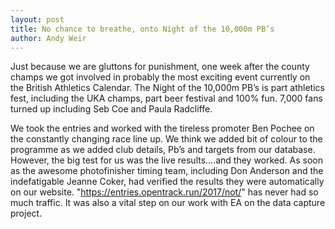 ```yaml
---
layout: post
title: No chance to breathe, onto Night of the 10,000m PB’s
author: Andy Weir
---
```


Just because we are gluttons for punishment, one week after the county champs we got involved in probably the most exciting event currently on the British Athletics Calendar. The Night of the 10,000m PB’s is part athletics fest, including the UKA champs, part beer festival and 100% fun. 7,000 fans turned up including Seb Coe and Paula Radcliffe.

We took the entries and worked with the tireless promoter Ben Pochee on the constantly changing race line up. We think we added bit of colour to the programme as we added club details, Pb’s and targets from our database. However, the big test for us was the live results….and they worked. As soon as the awesome photofinisher timing team, including Don Anderson and the indefatigable Jeanne Coker, had verified the results they were automatically on our website.  "https://entries.opentrack.run/2017/not/"  has never had so much traffic. It was also a vital step on our work with EA on the data capture project.